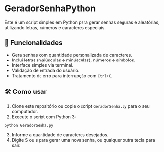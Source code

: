 # GeradorSenhaPython
Este é um script simples em Python para gerar senhas seguras e aleatórias, utilizando letras, números e caracteres especiais.

## 🚀 Funcionalidades

- Gera senhas com quantidade personalizada de caracteres.
- Inclui letras (maiúsculas e minúsculas), números e símbolos.
- Interface simples via terminal.
- Validação de entrada do usuário.
- Tratamento de erro para interrupção com `Ctrl+C`.

## 🛠️ Como usar

1. Clone este repositório ou copie o script `GeradorSenha.py` para o seu computador.
2. Execute o script com Python 3:

```bash
python GeradorSenha.py
```

3. Informe a quantidade de caracteres desejados.
4. Digite S ou s para gerar uma nova senha, ou qualquer outra tecla para sair.
